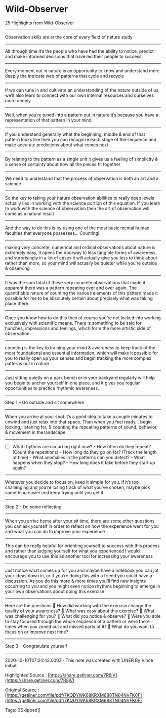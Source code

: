 # Wild-Observer

25 Highlights from Wild-Observer

---

Observation skills are at the core of every field of nature study

---

All through time it’s the people who have had the ability to notice, predict and make informed decisions that have led their people to success.

---

Every moment out in nature is an opportunity to know and understand more deeply the intricate web of patterns that cycle and recycle

---

If we can tune in and cultivate an understanding of the nature outside of us, we’ll also learn to connect with our own internal resources and ourselves more deeply

---

Well, when you’re tuned into a pattern out in nature it’s because you have a representation of that pattern in your mind.

---

If you understand generally what the beginning, middle & end of that pattern looks like then you can recognize each stage of the sequence and make accurate predictions about what comes next

---

By relating to the pattern as a single unit it gives us a feeling of simplicity & a sense of certainty about how all the pieces fit together

---

We need to understand that the process of observation is both an art and a science

---

So the key to taking your nature observation abilities to really deep levels actually lies in working with the science portion of this equation. If you learn to work with the science of observation then the art of observation will come as a natural result

---

And the way to do this is by using one of the most basic mental human faculties that everyone possesses… Counting!

---

making very concrete, numerical and ordinal observations about nature is extremely easy, it opens the doorway to less tangible forms of awareness, and surprisingly in a lot of cases it will actually give you less to think about rather than more, so your mind will actually be quieter while you’re outside & observing

---

It was the sum total of these very concrete observations that made it apparent there was a pattern repeating over and over again. The quantifiable nature of counting the various elements of this pattern made it possible for me to be absolutely certain about precisely what was taking place there.

---

Once you know how to do this then of course you’re not locked into working exclusively with scientific means. There is something to be said for hunches, impressions and feelings, which form the more artistic side of observation

---

counting is the key to training your mind & awareness to keep track of the most foundational and essential information, which will make it possible for you to really open up your senses and begin tracking the more complex patterns out in nature

---

Just sitting quietly on a park bench or in your backyard regularly will help you begin to anchor yourself in one place, and it gives you regular opportunities to practice rhythmic awareness.

---

Step 1 – Go outside and sit somewhere

---

When you arrive at your spot it’s a good idea to take a couple minutes to unwind and just relax into that space. Then when you feel ready… begin looking, listening for, & counting the repeating patterns of sound, behavior, & movement in the landscape

---

- [ ] What rhythms are occurring right now? - How often do they repeat? (Count the repetitions) - How long do they go on for? (Track the length of time) - What anomalies in the patterns can you detect? - What happens when they stop? - How long does it take before they start up again?

---

Whatever you decide to focus on, keep it simple for you. If it’s too challenging and you’re losing track of what you’ve chosen, maybe pick something easier and keep trying until you get it.

---

Step 2 - Do some reflecting

---

When you arrive home after your sit time, there are some other questions you can ask yourself in order to reflect on how the experience went for you and what you can do to improve your experience

---

This can be really helpful for orienting yourself to success with this process and rather than judging yourself for what you experienced I would encourage you to use this as another tool for increasing your awareness

---

Just notice what comes up for you and maybe have a notebook you can jot your ideas down in, or if you’re doing this with a friend you could have a discussion. As you do this more & more times you’ll find new insights occurring to you and you might even notice rhythms beginning to emerge in your own observations about doing this exercise

---

Here are the questions  How did working with the exercise change the quality of your awareness?  What was easy about this exercise?  What was challenging for you?  What did you notice & observe?  Were you able to stay focused through the whole sequence of a pattern or were there times when you zoned out and missed parts of it?  What do you want to focus on or improve next time?

---

Step 3 – Congratulate yourself

---

2020-10-10T07:24:42.000Z  · This note was created with LINER By Vince Imbat

Highlighted Source : [https://share.getliner.com/7R8jV](https://share.getliner.com/7R8jV)

Original Source : [https://getliner.com/file/pdf/7KQDYWK68KRXM688TN04NVFK0F](https://getliner.com/file/pdf/7KQDYWK68KRXM688TN04NVFK0F)

Tags: [[Skipped]]

